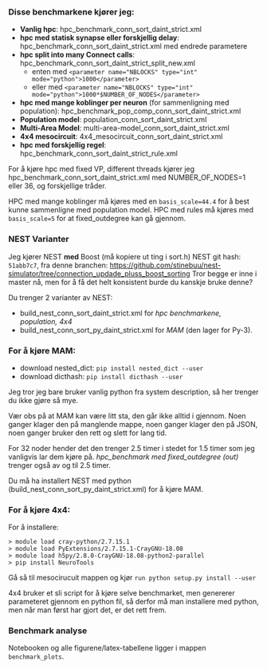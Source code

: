 ### Disse benchmarkene kjører jeg:

- **Vanlig hpc**: hpc_benchmark_conn_sort_daint_strict.xml
- **hpc med statisk synapse eller forskjellig delay**: hpc_benchmark_conn_sort_daint_strict.xml med endrede parametere
- **hpc split into many Connect calls**: hpc_benchmark_conn_sort_daint_strict_split_new.xml
    - enten med ```<parameter name="NBLOCKS" type="int" mode="python">1000</parameter>```
    - eller med `<parameter name="NBLOCKS" type="int" mode="python">1000*$NUMBER_OF_NODES</parameter>`
- **hpc med mange koblinger per neuron** (for sammenligning med population): hpc_benchmark_pop_comp_conn_sort_daint_strict.xml
- **Population model**: population_conn_sort_daint_strict.xml
- **Multi-Area Model**: multi-area-model_conn_sort_daint_strict.xml
- **4x4 mesocircuit**: 4x4_mesocircuit_conn_sort_daint_strict.xml
- **hpc med forskjellig regel**: hpc_benchmark_conn_sort_daint_strict_rule.xml

For å kjøre hpc med fixed VP, different threads kjører jeg hpc_benchmark_conn_sort_daint_strict.xml med NUMBER_OF_NODES=1 eller 36, og forskjellige tråder.

HPC med mange koblinger må kjøres med en `basis_scale=44.4` for å best kunne sammenligne med population model.
HPC med rules må kjøres med `basis_scale=5` for at fixed_outdegree kan gå gjennom.



### NEST Varianter

Jeg kjører NEST **med** Boost (må kopiere ut ting i sort.h) NEST git hash: `51abb7c7`, fra denne branchen: https://github.com/stinebuu/nest-simulator/tree/connection_updade_pluss_boost_sorting Tror begge er inne i master nå, men for å få det helt konsistent burde du kanskje bruke denne?

Du trenger 2 varianter av NEST:

- build_nest_conn_sort_daint_strict.xml for *hpc benchmarkene, population, 4x4*
- build_nest_conn_sort_py_daint_strict.xml for *MAM* (den lager for Py-3).



### For å kjøre MAM:

- download nested_dict: `pip install nested_dict --user`
- download dicthash: `pip install dicthash --user`

Jeg tror jeg bare bruker vanlig python fra system description, så her trenger du ikke gjøre så mye.

Vær obs på at MAM kan være litt sta, den går ikke alltid i gjennom. Noen ganger klager den på manglende mappe, noen ganger klager den på JSON, noen ganger bruker den rett og slett for lang tid.

For 32 noder hender det den trenger 2.5 timer i stedet for 1.5 timer som jeg vanligvis lar dem kjøre på. *hpc_benchmark med fixed_outdegree (out)* trenger også av og til 2.5 timer.

Du må ha installert NEST med python (build_nest_conn_sort_py_daint_strict.xml) for å kjøre MAM.



### For å kjøre 4x4:

For å installere:

```
> module load cray-python/2.7.15.1
> module load PyExtensions/2.7.15.1-CrayGNU-18.08
> module load h5py/2.8.0-CrayGNU-18.08-python2-parallel
> pip install NeuroTools

```

Gå så til mesocirucuit mappen og kjør `run python setup.py install --user`

4x4 bruker et sli script for å kjøre selve benchmarket, men genererer parameteret gjennom en python fil, så derfor må man installere med python, men når man først har gjort det, er det rett frem.



### Benchmark analyse

Notebooken og alle figurene/latex-tabellene ligger i mappen `benchmark_plots`. 